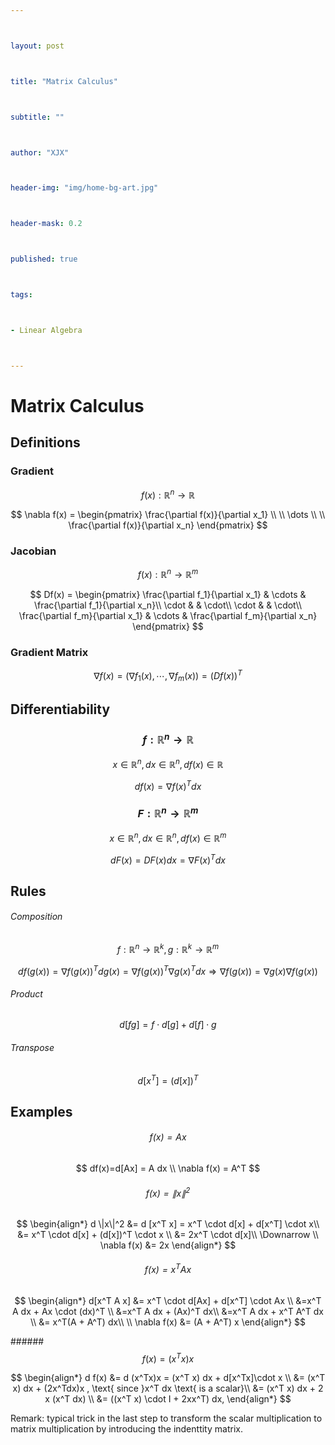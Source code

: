 ```yaml
---



layout: post



title: "Matrix Calculus"



subtitle: ""



author: "XJX"



header-img: "img/home-bg-art.jpg"



header-mask: 0.2



published: true



tags:



- Linear Algebra



---
```


# Matrix Calculus

## Definitions

### Gradient

$$f(x) : \mathbb{R}^n \to \mathbb{R}$$


$$
\nabla f(x) = \begin{pmatrix}
 \frac{\partial f(x)}{\partial x_1} \\
 \\
 \dots \\
 \\
 \frac{\partial f(x)}{\partial x_n}
\end{pmatrix}
$$

### Jacobian 

$$f(x): \mathbb{R}^n \to \mathbb{R}^m$$


$$
Df(x) = \begin{pmatrix}
\frac{\partial f_1}{\partial x_1} & \cdots & \frac{\partial f_1}{\partial x_n}\\
\cdot & & \cdot\\
\cdot & & \cdot\\
\frac{\partial f_m}{\partial x_1} & \cdots & \frac{\partial f_m}{\partial x_n}
\end{pmatrix}
$$

### Gradient Matrix

$$
\nabla f(x) = (\nabla f_1(x), \cdots, \nabla f_m(x)) = \left(Df(x)\right)^T
$$

## Differentiability

### $$f: \mathbb{R}^n \to \mathbb{R}$$

$$x \in \mathbb{R}^n, dx \in \mathbb{R}^n, df(x) \in \mathbb{R}$$


$$
d f(x) = \nabla f(x)^T dx
$$

### $$F: \mathbb{R}^n \to \mathbb{R}^m$$

$$x \in \mathbb{R}^n, dx \in \mathbb{R}^n, df(x) \in \mathbb{R}^m $$


$$
d F(x) = D F(x) dx = \nabla F(x) ^T dx
$$

## Rules

###### Composition

   $$f:\mathbb{R}^n \to \mathbb{R}^k, g: \mathbb{R}^k \to \mathbb{R}^m$$

   

$$
d f(g(x)) = \nabla f(g(x))^T dg(x) = \nabla f(g(x))^T \nabla g(x)^T dx \Rightarrow \nabla f(g(x)) = \nabla g(x) \nabla f(g(x))
$$

###### Product

$$
d[fg] = f \cdot d[g] + d[f] \cdot g
$$

###### Transpose

   $$
   d[x^T] = (d[x])^T
   $$

   

## Examples

###### $$f(x) = Ax$$

$$
df(x)=d[Ax] = A dx \\
\nabla f(x) = A^T
$$



###### $$f(x) = \|x\|^2$$

$$
\begin{align*}
	d \|x\|^2 &= d [x^T x] = x^T \cdot d[x] + d[x^T] \cdot x\\
	&= x^T \cdot d[x] + (d[x])^T \cdot x \\
	&= 2x^T \cdot d[x]\\
	\Downarrow
	\\
	\nabla f(x) &= 2x
\end{align*}
$$

###### $$f(x) = x^T A x$$

$$
\begin{align*}
d[x^T A x] &= x^T \cdot d[Ax] + d[x^T] \cdot Ax \\
&=x^T A dx + Ax \cdot (dx)^T \\
&=x^T A dx + (Ax)^T dx\\
&=x^T A dx + x^T A^T dx \\
&= x^T(A + A^T) dx\\
\\
\nabla f(x) &= (A + A^T) x
\end{align*}
$$

######$$f(x) = (x^Tx)x$$

$$
\begin{align*}
d f(x) &= d  (x^Tx)x = (x^T x) dx + d[x^Tx]\cdot x \\
&= (x^T x) dx + (2x^Tdx)x , \text{ since }x^T dx \text{ is a scalar}\\
&= (x^T x) dx + 2 x (x^T dx) \\
&= ((x^T x) \cdot I + 2xx^T) dx, 
\end{align*}
$$

Remark: typical trick in the last step to transform the scalar multiplication to matrix multiplication by introducing the indenttity matrix.



































